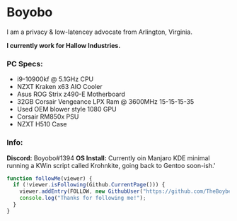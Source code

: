 # Boyobo
I am a privacy & low-latencey advocate from Arlington, Virginia.

**I currently work for Hallow Industries.**

### PC Specs:
  - i9-10900kf @ 5.1GHz CPU
  - NZXT Kraken x63 AIO Cooler
  - Asus ROG Strix z490-E Motherboard
  - 32GB Corsair Vengeance LPX Ram @ 3600MHz 15-15-15-35
  - Used OEM blower style 1080 GPU
  - Corsair RM850x PSU
  - NZXT H510 Case

### Info:
**Discord:** Boyobo#1394
**OS Install:** Currently oin Manjaro KDE minimal running a KWin script called Krohnkite, going back to Gentoo soon-ish.'

~~~js
function followMe(viewer) {
  if (!viewer.isFollowing(Github.CurrentPage())) {
    viewer.addEntry(FOLLOW, new GithubUser("https://github.com/TheBoybers"));
    console.log("Thanks for following me!");
  }
}
~~~
